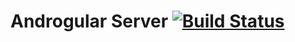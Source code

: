 # Androgular Server [![Build Status](https://travis-ci.org/Andromeda-Project/androgular-server.svg?branch=master)](https://travis-ci.org/Andromeda-Project/androgular-server)
